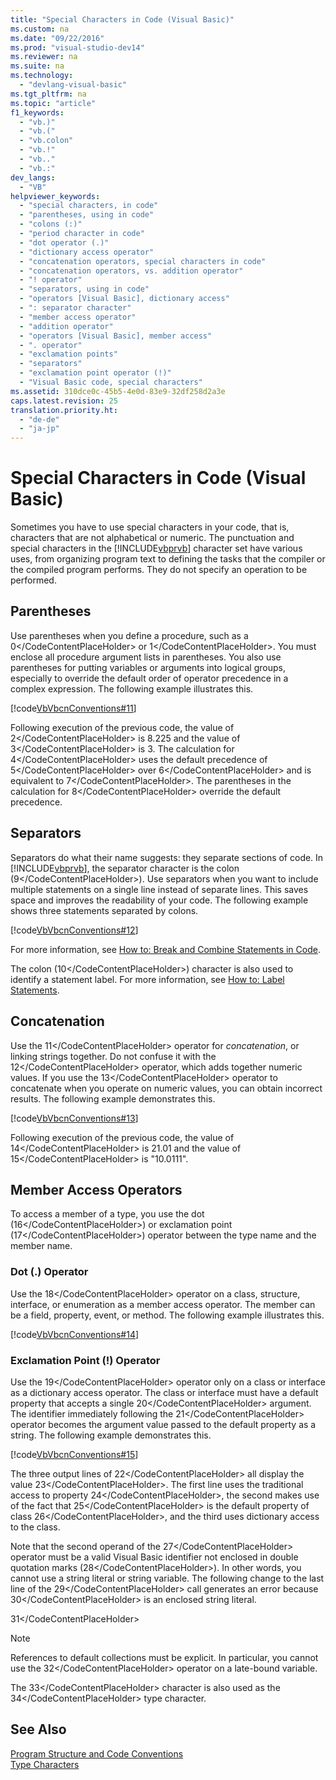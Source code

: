 ```yaml
---
title: "Special Characters in Code (Visual Basic)"
ms.custom: na
ms.date: "09/22/2016"
ms.prod: "visual-studio-dev14"
ms.reviewer: na
ms.suite: na
ms.technology: 
  - "devlang-visual-basic"
ms.tgt_pltfrm: na
ms.topic: "article"
f1_keywords: 
  - "vb.)"
  - "vb.("
  - "vb.colon"
  - "vb.!"
  - "vb.."
  - "vb.:"
dev_langs: 
  - "VB"
helpviewer_keywords: 
  - "special characters, in code"
  - "parentheses, using in code"
  - "colons (:)"
  - "period character in code"
  - "dot operator (.)"
  - "dictionary access operator"
  - "concatenation operators, special characters in code"
  - "concatenation operators, vs. addition operator"
  - "! operator"
  - "separators, using in code"
  - "operators [Visual Basic], dictionary access"
  - ": separator character"
  - "member access operator"
  - "addition operator"
  - "operators [Visual Basic], member access"
  - ". operator"
  - "exclamation points"
  - "separators"
  - "exclamation point operator (!)"
  - "Visual Basic code, special characters"
ms.assetid: 310dce0c-45b5-4e0d-83e9-32df258d2a3e
caps.latest.revision: 25
translation.priority.ht: 
  - "de-de"
  - "ja-jp"
---
```

# Special Characters in Code (Visual Basic)
Sometimes you have to use special characters in your code, that is, characters that are not alphabetical or numeric. The punctuation and special characters in the [!INCLUDE[vbprvb](../vs140/includes/vbprvb_md.md)] character set have various uses, from organizing program text to defining the tasks that the compiler or the compiled program performs. They do not specify an operation to be performed.  
  
## Parentheses  
 Use parentheses when you define a procedure, such as a <CodeContentPlaceHolder>0\</CodeContentPlaceHolder> or <CodeContentPlaceHolder>1\</CodeContentPlaceHolder>. You must enclose all procedure argument lists in parentheses. You also use parentheses for putting variables or arguments into logical groups, especially to override the default order of operator precedence in a complex expression. The following example illustrates this.  
  
 [!code[VbVbcnConventions#11](../vs140/codesnippet/VisualBasic/special-characters-in-code--visual-basic-_1.vb)]  
  
 Following execution of the previous code, the value of <CodeContentPlaceHolder>2\</CodeContentPlaceHolder> is 8.225 and the value of <CodeContentPlaceHolder>3\</CodeContentPlaceHolder> is 3. The calculation for <CodeContentPlaceHolder>4\</CodeContentPlaceHolder> uses the default precedence of <CodeContentPlaceHolder>5\</CodeContentPlaceHolder> over <CodeContentPlaceHolder>6\</CodeContentPlaceHolder> and is equivalent to <CodeContentPlaceHolder>7\</CodeContentPlaceHolder>. The parentheses in the calculation for <CodeContentPlaceHolder>8\</CodeContentPlaceHolder> override the default precedence.  
  
## Separators  
 Separators do what their name suggests: they separate sections of code. In [!INCLUDE[vbprvb](../vs140/includes/vbprvb_md.md)], the separator character is the colon (<CodeContentPlaceHolder>9\</CodeContentPlaceHolder>). Use separators when you want to include multiple statements on a single line instead of separate lines. This saves space and improves the readability of your code. The following example shows three statements separated by colons.  
  
 [!code[VbVbcnConventions#12](../vs140/codesnippet/VisualBasic/special-characters-in-code--visual-basic-_2.vb)]  
  
 For more information, see [How to: Break and Combine Statements in Code](../vs140/how-to--break-and-combine-statements-in-code--visual-basic-.md).  
  
 The colon (<CodeContentPlaceHolder>10\</CodeContentPlaceHolder>) character is also used to identify a statement label. For more information, see [How to: Label Statements](../vs140/how-to--label-statements--visual-basic-.md).  
  
## Concatenation  
 Use the <CodeContentPlaceHolder>11\</CodeContentPlaceHolder> operator for *concatenation*, or linking strings together. Do not confuse it with the <CodeContentPlaceHolder>12\</CodeContentPlaceHolder> operator, which adds together numeric values. If you use the <CodeContentPlaceHolder>13\</CodeContentPlaceHolder> operator to concatenate when you operate on numeric values, you can obtain incorrect results. The following example demonstrates this.  
  
 [!code[VbVbcnConventions#13](../vs140/codesnippet/VisualBasic/special-characters-in-code--visual-basic-_3.vb)]  
  
 Following execution of the previous code, the value of <CodeContentPlaceHolder>14\</CodeContentPlaceHolder> is 21.01 and the value of <CodeContentPlaceHolder>15\</CodeContentPlaceHolder> is "10.0111".  
  
## Member Access Operators  
 To access a member of a type, you use the dot (<CodeContentPlaceHolder>16\</CodeContentPlaceHolder>) or exclamation point (<CodeContentPlaceHolder>17\</CodeContentPlaceHolder>) operator between the type name and the member name.  
  
### Dot (.) Operator  
 Use the <CodeContentPlaceHolder>18\</CodeContentPlaceHolder> operator on a class, structure, interface, or enumeration as a member access operator. The member can be a field, property, event, or method. The following example illustrates this.  
  
 [!code[VbVbcnConventions#14](../vs140/codesnippet/VisualBasic/special-characters-in-code--visual-basic-_4.vb)]  
  
### Exclamation Point (!) Operator  
 Use the <CodeContentPlaceHolder>19\</CodeContentPlaceHolder> operator only on a class or interface as a dictionary access operator. The class or interface must have a default property that accepts a single <CodeContentPlaceHolder>20\</CodeContentPlaceHolder> argument. The identifier immediately following the <CodeContentPlaceHolder>21\</CodeContentPlaceHolder> operator becomes the argument value passed to the default property as a string. The following example demonstrates this.  
  
 [!code[VbVbcnConventions#15](../vs140/codesnippet/VisualBasic/special-characters-in-code--visual-basic-_5.vb)]  
  
 The three output lines of <CodeContentPlaceHolder>22\</CodeContentPlaceHolder> all display the value <CodeContentPlaceHolder>23\</CodeContentPlaceHolder>. The first line uses the traditional access to property <CodeContentPlaceHolder>24\</CodeContentPlaceHolder>, the second makes use of the fact that <CodeContentPlaceHolder>25\</CodeContentPlaceHolder> is the default property of class <CodeContentPlaceHolder>26\</CodeContentPlaceHolder>, and the third uses dictionary access to the class.  
  
 Note that the second operand of the <CodeContentPlaceHolder>27\</CodeContentPlaceHolder> operator must be a valid Visual Basic identifier not enclosed in double quotation marks (<CodeContentPlaceHolder>28\</CodeContentPlaceHolder>). In other words, you cannot use a string literal or string variable. The following change to the last line of the <CodeContentPlaceHolder>29\</CodeContentPlaceHolder> call generates an error because <CodeContentPlaceHolder>30\</CodeContentPlaceHolder> is an enclosed string literal.  
  
 <CodeContentPlaceHolder>31\</CodeContentPlaceHolder>  
  
> [!NOTE]
>  References to default collections must be explicit. In particular, you cannot use the <CodeContentPlaceHolder>32\</CodeContentPlaceHolder> operator on a late-bound variable.  
  
 The <CodeContentPlaceHolder>33\</CodeContentPlaceHolder> character is also used as the <CodeContentPlaceHolder>34\</CodeContentPlaceHolder> type character.  
  
## See Also  
 [Program Structure and Code Conventions](../vs140/program-structure-and-code-conventions--visual-basic-.md)   
 [Type Characters](../vs140/type-characters--visual-basic-.md)